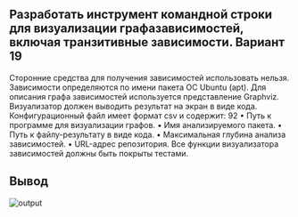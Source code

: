 ## Разработать инструмент командной строки для визуализации графазависимостей, включая транзитивные зависимости. Вариант 19
Сторонние средства для
получения зависимостей использовать нельзя.
Зависимости определяются по имени пакета ОС Ubuntu (apt). Для описания
графа зависимостей используется представление Graphviz. Визуализатор должен
выводить результат на экран в виде кода.
Конфигурационный файл имеет формат csv и содержит:
92
• Путь к программе для визуализации графов.
• Имя анализируемого пакета.
• Путь к файлу-результату в виде кода.
• Максимальная глубина анализа зависимостей. 
• URL-адрес репозитория.
Все функции визуализатора зависимостей должны быть покрыты тестами.

## Вывод
![output](https://github.com/user-attachments/assets/d82e47e0-c97d-4574-8066-9c8fdc04e6b3)
